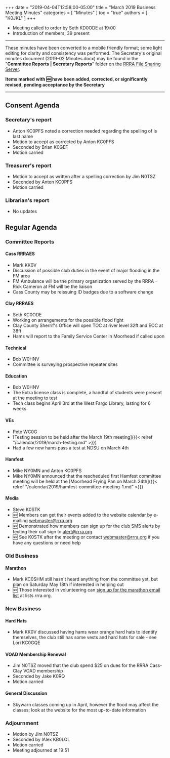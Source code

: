 +++
date = "2019-04-04T12:58:00-05:00"
title = "March 2019 Business Meeting Minutes"
categories = [ "Minutes" ]
toc = "true"
authors = [ "K0JKL" ]
+++
* Meeting called to order by Seth KD0ODE at 19:00
* Introduction of members, 39 present

<!--more-->

---

These minutes have been converted to a mobile friendly format; some light
editing for clarity and consistency was performed. The Secretary's original
minutes document (2019-02 Minutes.docx) may be found in the
"**Committee Reports | Secretary Reports**" folder on the
[RRRA File Sharing Server](https://cloud.rrra.org/). 

**Items marked with :new: have been added, corrected, or significantly
revised, pending acceptance by the Secretary**

---

## Consent Agenda 

### Secretary's report
* Anton KC0PFS noted a correction needed regarding the spelling of is last name
* Motion to accept as corrected by Anton KC0PFS
* Seconded by Brian K0GEF
* Motion carried

### Treasurer's report
* Motion to accept as written after a spelling correction by Jim N0TSZ
* Seconded by Anton KC0PFS
* Motion carried

### Librarian's report
* No updates

## Regular Agenda

### Committee Reports 

#### Cass RRRAES
* Mark KK0V
* Discussion of possible club duties in the event of major flooding in the FM area
* FM Ambulance will be the primary organization served by the RRRA - Rick Cameron at FM will be the liaison
* Cass County may be reissuing ID badges due to a software change 

#### Clay RRRAES
* Seth KC0ODE
* Working on arrangements for the possible flood fight
* Clay County Sherrif's Office will open TOC at river level 32ft and EOC at 38ft
* Hams will report to the Family Service Center in Moorhead if called upon

#### Technical
* Bob W0HNV
* Committee is surveying prospective repeater sites

#### Education
* Bob W0HNV
* The Extra license class is complete, a handful of students were present at the meeting to test
* Tech class begins April 3rd at the West Fargo Library, lasting for 6 weeks

#### VEs
* Pete WC0G
* [Testing session to be held after the March 19th meeting]({{< relref "/calendar/2019/march-testing.md" >}})
* Had a few new hams pass a test at NDSU on March 4th

#### Hamfest
* Mike NY0MN and Anton KC0PFS
* Mike NY0MN announced that the rescheduled first Hamfest committee meeting will be held at the [Moorhead Frying Pan on March 24th]({{< relref "/calendar/2019/hamfest-committee-meeting-1.md" >}})

#### Media
* Steve K0STK
* :new: Members can get their events added to the website calendar by e-mailing [webmaster@rrra.org](webmaster@rrra.org)
* :new: Demonstrated how members can sign up for the club SMS alerts by texting their call sign to [alert@rrra.org](alert@rrra.org).
* :new: See K0STK after the meeting or contact [webmaster@rrra.org](webmaster@rrra.org) if you have any questions or need help

### Old Business

#### Marathon
* Mark KC0SHM still hasn't heard anything from the committee yet, but plan on Saturday May 18th if interested in helping out
* :new: Those interested in volunteering can [sign up for the marathon email list](https://lists.rrra.org/mailman/listinfo/marathon) at lists.rrra.org.

### New Business

#### Hard Hats
 * Mark KK0V discussed having hams wear orange hard hats to identify themselves, the club still has some vests and hard hats for sale - see Lori KC0GQE

#### VOAD Membership Renewal
* Jim N0TSZ moved that the club spend $25 on dues for the RRRA Cass-Clay VOAD membership
* Seconded by Jake K0RQ
* Motion carried

#### General Discussion
* Skywarn classes coming up in April, however the flood may affect the classes; look at the website for the most up-to-date information

### Adjournment
* Motion by Jim N0TSZ
* Seconded by lAlex KB0LOL
* Motion carried
* Meeting adjourned at 19:51

